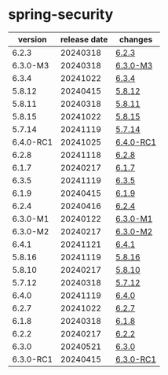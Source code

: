# spring-security

|  version  | release date |               changes                |
|-----------|--------------|--------------------------------------|
| 6.2.3     | 20240318     | [6.2.3](./6.2.3-20240318.md)         |
| 6.3.0-M3  | 20240318     | [6.3.0-M3](./6.3.0-M3-20240318.md)   |
| 6.3.4     | 20241022     | [6.3.4](./6.3.4-20241022.md)         |
| 5.8.12    | 20240415     | [5.8.12](./5.8.12-20240415.md)       |
| 5.8.11    | 20240318     | [5.8.11](./5.8.11-20240318.md)       |
| 5.8.15    | 20241022     | [5.8.15](./5.8.15-20241022.md)       |
| 5.7.14    | 20241119     | [5.7.14](./5.7.14-20241119.md)       |
| 6.4.0-RC1 | 20241025     | [6.4.0-RC1](./6.4.0-RC1-20241025.md) |
| 6.2.8     | 20241118     | [6.2.8](./6.2.8-20241118.md)         |
| 6.1.7     | 20240217     | [6.1.7](./6.1.7-20240217.md)         |
| 6.3.5     | 20241119     | [6.3.5](./6.3.5-20241119.md)         |
| 6.1.9     | 20240415     | [6.1.9](./6.1.9-20240415.md)         |
| 6.2.4     | 20240416     | [6.2.4](./6.2.4-20240416.md)         |
| 6.3.0-M1  | 20240122     | [6.3.0-M1](./6.3.0-M1-20240122.md)   |
| 6.3.0-M2  | 20240217     | [6.3.0-M2](./6.3.0-M2-20240217.md)   |
| 6.4.1     | 20241121     | [6.4.1](./6.4.1-20241121.md)         |
| 5.8.16    | 20241119     | [5.8.16](./5.8.16-20241119.md)       |
| 5.8.10    | 20240217     | [5.8.10](./5.8.10-20240217.md)       |
| 5.7.12    | 20240318     | [5.7.12](./5.7.12-20240318.md)       |
| 6.4.0     | 20241119     | [6.4.0](./6.4.0-20241119.md)         |
| 6.2.7     | 20241022     | [6.2.7](./6.2.7-20241022.md)         |
| 6.1.8     | 20240318     | [6.1.8](./6.1.8-20240318.md)         |
| 6.2.2     | 20240217     | [6.2.2](./6.2.2-20240217.md)         |
| 6.3.0     | 20240521     | [6.3.0](./6.3.0-20240521.md)         |
| 6.3.0-RC1 | 20240415     | [6.3.0-RC1](./6.3.0-RC1-20240415.md) |


